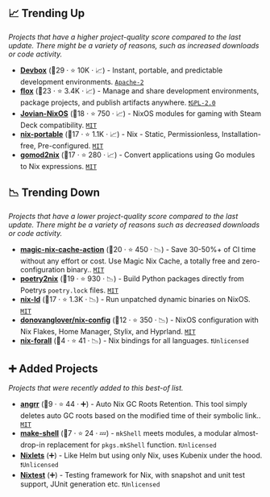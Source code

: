 ## 📈 Trending Up

_Projects that have a higher project-quality score compared to the last update. There might be a variety of reasons, such as increased downloads or code activity._

- <b><a href="https://github.com/jetify-com/devbox">Devbox</a></b> (🥇29 ·  ⭐ 10K · 📈) - Instant, portable, and predictable development environments. <code><a href="http://bit.ly/3nYMfla">Apache-2</a></code>
- <b><a href="https://github.com/flox/flox">flox</a></b> (🥇23 ·  ⭐ 3.4K · 📈) - Manage and share development environments, package projects, and publish artifacts anywhere. <code><a href="http://bit.ly/2KucAZR">❗️GPL-2.0</a></code>
- <b><a href="https://github.com/Jovian-Experiments/Jovian-NixOS">Jovian-NixOS</a></b> (🥈18 ·  ⭐ 750 · 📈) - NixOS modules for gaming with Steam Deck compatibility. <code><a href="http://bit.ly/34MBwT8">MIT</a></code>
- <b><a href="https://github.com/DavHau/nix-portable">nix-portable</a></b> (🥈17 ·  ⭐ 1.1K · 📈) - Nix - Static, Permissionless, Installation-free, Pre-configured. <code><a href="http://bit.ly/34MBwT8">MIT</a></code>
- <b><a href="https://github.com/nix-community/gomod2nix">gomod2nix</a></b> (🥈17 ·  ⭐ 280 · 📈) - Convert applications using Go modules to Nix expressions. <code><a href="http://bit.ly/34MBwT8">MIT</a></code>

## 📉 Trending Down

_Projects that have a lower project-quality score compared to the last update. There might be a variety of reasons such as decreased downloads or code activity._

- <b><a href="https://github.com/DeterminateSystems/magic-nix-cache-action">magic-nix-cache-action</a></b> (🥉20 ·  ⭐ 450 · 📉) - Save 30-50%+ of CI time without any effort or cost. Use Magic Nix Cache, a totally free and zero-configuration binary.. <code><a href="http://bit.ly/34MBwT8">MIT</a></code>
- <b><a href="https://github.com/nix-community/poetry2nix">poetry2nix</a></b> (🥇19 ·  ⭐ 930 · 📉) - Build Python packages directly from Poetrys `poetry.lock` files. <code><a href="http://bit.ly/34MBwT8">MIT</a></code> <code><img src="https://api.iconify.design/devicon:python.svg" style="display:inline;" width="13" height="13"></code>
- <b><a href="https://github.com/nix-community/nix-ld">nix-ld</a></b> (🥈17 ·  ⭐ 1.3K · 📉) - Run unpatched dynamic binaries on NixOS. <code><a href="http://bit.ly/34MBwT8">MIT</a></code>
- <b><a href="https://github.com/donovanglover/nix-config">donovanglover/nix-config</a></b> (🥉12 ·  ⭐ 350 · 📉) - NixOS configuration with Nix Flakes, Home Manager, Stylix, and Hyprland. <code><a href="http://bit.ly/34MBwT8">MIT</a></code>
- <b><a href="https://github.com/o-santi/nix-forall">nix-forall</a></b> (🥉4 ·  ⭐ 41 · 📉) - Nix bindings for all languages. <code>❗Unlicensed</code>

## ➕ Added Projects

_Projects that were recently added to this best-of list._

- <b><a href="https://github.com/linyinfeng/angrr">angrr</a></b> (🥉9 ·  ⭐ 44 · ➕) - Auto Nix GC Roots Retention. This tool simply deletes auto GC roots based on the modified time of their symbolic link.. <code><a href="http://bit.ly/34MBwT8">MIT</a></code>
- <b><a href="https://github.com/nicknovitski/make-shell">make-shell</a></b> (🥉7 ·  ⭐ 24 · 💤) - `mkShell` meets modules, a modular almost-drop-in replacement for `pkgs.mkShell` function. <code>❗Unlicensed</code>
- <b><a href="{}">Nixlets</a></b> (➕) - Like Helm but using only Nix, uses Kubenix under the hood. <code>❗Unlicensed</code>
- <b><a href="{}">Nixtest</a></b> (➕) - Testing framework for Nix, with snapshot and unit test support, JUnit generation etc. <code>❗Unlicensed</code>


